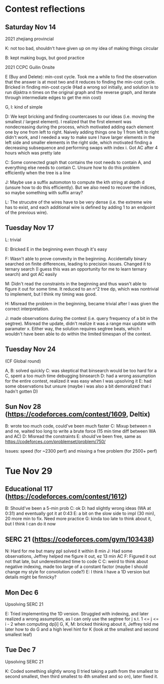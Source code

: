 # Contest reflections

## Saturday Nov 14

2021 zhejiang provincial

K: not too bad, shouldn't have given up on my idea of making things circular

B: kept making bugs, but good practice

2021 CCPC Guilin Onsite

E (Buy and Delete): min-cost cycle. Took me a while to find the observation that the answer is at most two and it reduces to finding the min-cost cycle. Bricked in finding min-cost cycle (Had a wrong sol initially, and solution is to run dijsktra n times on the original graph and the reverse graph, and iterate through intermediate edges to get the min cost)

G, I: kind of simple

D: We kept bricking and finding countercases to our ideas (i.e. moving the smallest / largest element). I realized that the first element was nondecreasing during the process, which motivated adding each element one by one from left to right. Naively adding things one by 1 from left to right didn't work, and I needed a way to make sure I have larger elements in the left side and smaller elements in the right side, which motivated finding a decreasing subsequence and performing swaps with index i. Got AC after 4 hours which was pretty late

C: Some connected graph that contains the root needs to contain A, and everything else needs to contain C. Unsure how to do this problem efficiently when the tree is a line

J: Maybe use a suffix automoton to compute the kth string at depth d (unsure how to do this efficiently). But we also need to recover the indices, so maybe something with suffix array?

L: The strucutre of the wires have to be very dense (i.e. the extreme wire has to exist, and each additional wire is defined by adding 1 to an endpoint of the previous wire).

## Tuesday Nov 17

L: trivial

E: Bricked E in the beginning even though it's easy

F: Wasn't able to prove convexity in the beginning. Accidentally binary searched on
finite differences, leading to precision issues. Changed it to ternary search
(I guess this was an opportunity for me to learn ternary search) and got AC easily

M: Didn't read the constraints in the beginning and thus wasn't able to figure it out
for some time. It reduced to an n^2 tree dp, which was nontrivial to implement, but
I think my timing was good.

H: Misread the problem in the beginning, became trivial after I was given the correct
interpretation.

J: made observations during the contest (i.e. query frequency of a bit in the
segtree). Misread the update, didn't realize it was a range max update with paramater
x. Either way, the solution requires segtree beats, which I wouldn't have been able to do within the limited timespan of the contest.

## Tuesday Nov 24

(CF Global round)

A, B: solved quickly
C: was skeptical that binsearch would be too hard for a C, spent a too much time debugging binsearch
D: had a wrong assumption for the entire contest, realized it was easy when I was upsolving it
E: had some observations but unsure (maybe i was also a bit demoralized that i hadn't gotten D)

## Sun Nov 28 (https://codeforces.com/contest/1609, Deltix)

B: wrote too much code, could've been much faster
C: Mixup between n and ne, waited too long to write a brute force (15 min time diff between WA and AC)
D: Misread the constraints
E: should've been free, same as https://codeforces.com/problemset/problem/750/

Issues: speed (for ~2300 perf) and missing a free problem (for 2500+ perf)

# Tue Nov 29

## Educational 117 (https://codeforces.com/contest/1612)

B: Should've been a 5-min prob
C: ok
D: had slightly wrong ideas (WA at 0:31) and eventually got it at 0:43
E: a bit on the slow side to impl (30 min), 20 more min to fix. Need more practice
G: kinda too late to think about it, but I think I can do it now

## SERC 21 (https://codeforces.com/gym/103438)

N: Hard for me but many ppl solved it within 8 min
J: Had some observations, Jeffrey helped me figure it out, ez 13 min AC
F: Figured it out not that late, but underestimated time to code C
C: weird to think about negative indexing, made too large of a constant factor (maybe I should change my style for convolution code?)
E: I think I have a 1D version but details might be finnicky?

## Mon Dec 6

Upsolving SERC 21

E: Tried implementing the 1D version. Struggled with indexing, and later realized a wrong assumption, as I can only use the segtree for j s.t. 1 <= j <= i - 2
when computing dp[i]
G, K, M: bricked thinking about it, Jeffrey told me later how to do G and a high level hint for K (look at the smallest and second smallest leaf)

## Tue Dec 7

Upsolving SERC 21

K: Coded something slightly wrong (I tried taking a path from the smallest to second smallest, then third smallest to 4th smallest and so on),
later fixed it.

